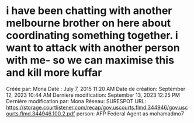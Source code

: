 # i have been chatting with another melbourne brother on here about coordinating something together. i want to attack with another person with me- so we can maximise this and kill more kuffar

Créée par: Mona
Date : July 7, 2015 11:20 AM
Date de création: September 12, 2023 10:44 AM
Dernière modification: September 13, 2023 12:25 PM
Dernière modification par: Mona
Réseau: SURESPOT
URL: https://storage.courtlistener.com/recap/gov.uscourts.flmd.344946/gov.uscourts.flmd.344946.100.2.pdf
person: AFP Federal Agent as mohamadmo7